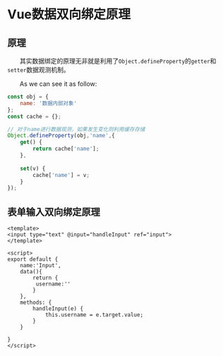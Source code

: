 # Vue数据双向绑定原理

## 原理

&emsp;&emsp;其实数据绑定的原理无非就是利用了`Object.defineProperty`的`getter`和`setter`数据观测机制。

&emsp;&emsp;As we can see it as follow: 

```javascript
const obj = {
    name: '数据内部对象'
};
const cache = {};

// 对于name进行数据观测，如果发生变化则利用缓存存储
Object.defineProperty(obj,'name',{
    get() {
        return cache['name'];
    },
    
    set(v) {
        cache['name'] = v;
    }
});
```

## 表单输入双向绑定原理

```vue
<template>   
<input type="text" @input="handleInput" ref="input">
</template>

<script>
export default {
    name:'Input',
    data(){
        return {
         username:''
        }
    },
    methods: {
        handleInput(e) {
            this.username = e.target.value;
        }
    }

}
</script>
```


